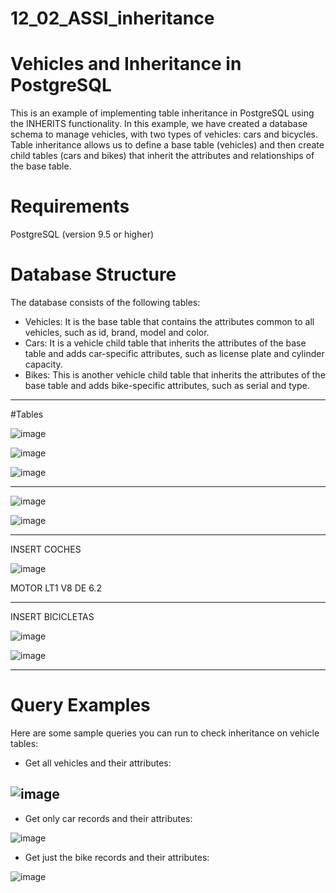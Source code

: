 # 12_02_ASSI_inheritance



# Vehicles and Inheritance in PostgreSQL

This is an example of implementing table inheritance in PostgreSQL using the INHERITS functionality. In this example, we have created a database schema to manage vehicles, with two types of vehicles: cars and bicycles. Table inheritance allows us to define a base table (vehicles) and then create child tables (cars and bikes) that inherit the attributes and relationships of the base table.



# Requirements

PostgreSQL (version 9.5 or higher)



# Database Structure

The database consists of the following tables:

  - Vehicles: It is the base table that contains the attributes common to all vehicles, such as id, brand, model and color.
  - Cars: It is a vehicle child table that inherits the attributes of the base table and adds car-specific attributes, such as license plate and cylinder capacity.
  - Bikes: This is another vehicle child table that inherits the attributes of the base table and adds bike-specific attributes, such as serial and type.

--------------------------------------------------------------------------------------------------------------------------------------------------------------------------------------------

#Tables

![image](https://github.com/sami24120/12_02_ASSI_inheritance/assets/116269453/c0408f92-96c4-452b-b99f-e2e820d4745f)





![image](https://github.com/sami24120/12_02_ASSI_inheritance/assets/116269453/f0455fb1-37cf-4ab0-96fd-46f07ed80323)




![image](https://github.com/sami24120/12_02_ASSI_inheritance/assets/116269453/6ca04195-ab9f-41bc-9a3e-f96da635ef2f)

--------------------------------------------------------------------------------------------------------------------------------------------------------------------------------------------


 
![image](https://github.com/sami24120/12_02_ASSI_inheritance/assets/116269453/56cb353b-c088-4495-a11a-099e395a63cc)

![image](https://github.com/sami24120/12_02_ASSI_inheritance/assets/116269453/5bc570e2-c3bc-491f-bd88-4f8cfb055fb9)


----------------------------------------------------------------------------------------------------------------------------------------------------------------------------------------------

INSERT COCHES

![image](https://github.com/sami24120/12_02_ASSI_inheritance/assets/116269453/fcc46f8a-f66b-490a-b3d5-210385049607)

MOTOR LT1 V8 DE 6.2 


-------------------------------------------------------------------------------------------------------------------------------------------------------------------------------------------
INSERT BICICLETAS

![image](https://github.com/sami24120/12_02_ASSI_inheritance/assets/116269453/937c8b60-cfbe-4bce-a208-4d72ce4f9ff9)

![image](https://github.com/sami24120/12_02_ASSI_inheritance/assets/116269453/f315deb5-0163-4d22-b8a0-467c0df6431b)



-------------------------------------------------------------------------------------------------------------------------------------------------------------------------------------------

# Query Examples


Here are some sample queries you can run to check inheritance on vehicle tables:

  - Get all vehicles and their attributes:


![image](https://github.com/sami24120/12_02_ASSI_inheritance/assets/116269453/4fe3dd28-acd8-4987-aa41-a5520dd84b4e)
--------------------------------------------------------------------------------------------------------------------------------------------------------------------------------------------

  - Get only car records and their attributes:

![image](https://github.com/sami24120/12_02_ASSI_inheritance/assets/116269453/8283afea-efe3-443e-96a9-6e9a11dc4405)

  - Get just the bike records and their attributes:

![image](https://github.com/sami24120/12_02_ASSI_inheritance/assets/116269453/ff8efbb6-779e-48b3-8e15-f87608286691)
















